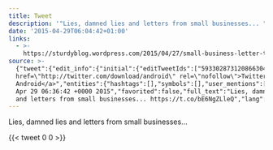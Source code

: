 ```yaml
---
title: Tweet
description: '"Lies, damned lies and letters from small businesses... "'
date: '2015-04-29T06:04:42+01:00'
links:
  - >-
    https://sturdyblog.wordpress.com/2015/04/27/small-business-letter-to-the-telegraph-an-attempt-to-defraud-the-electorate/
source: >-
  {"tweet":{"edit_info":{"initial":{"editTweetIds":["593302873120866304"],"editableUntil":"2015-04-29T07:36:42.643Z","editsRemaining":"5","isEditEligible":true}},"retweeted":false,"source":"<a
  href=\"http://twitter.com/download/android\" rel=\"nofollow\">Twitter for
  Android</a>","entities":{"hashtags":[],"symbols":[],"user_mentions":[],"urls":[{"url":"https://t.co/bE6NgZLleQ","expanded_url":"https://sturdyblog.wordpress.com/2015/04/27/small-business-letter-to-the-telegraph-an-attempt-to-defraud-the-electorate/","display_url":"sturdyblog.wordpress.com/2015/04/27/sma…","indices":["55","78"]}]},"display_text_range":["0","78"],"favorite_count":"0","id_str":"593302873120866304","truncated":false,"retweet_count":"0","id":"593302873120866304","possibly_sensitive":false,"created_at":"Wed
  Apr 29 06:36:42 +0000 2015","favorited":false,"full_text":"Lies, damned lies
  and letters from small businesses... https://t.co/bE6NgZLleQ","lang":"en"}}
---
```

Lies, damned lies and letters from small businesses... 
    
{{< tweet 0 0 >}}
    
